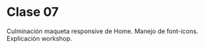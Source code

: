# Clase 07

<p>Culminación maqueta responsive de Home. Manejo de font-icons. Explicación workshop.</p>